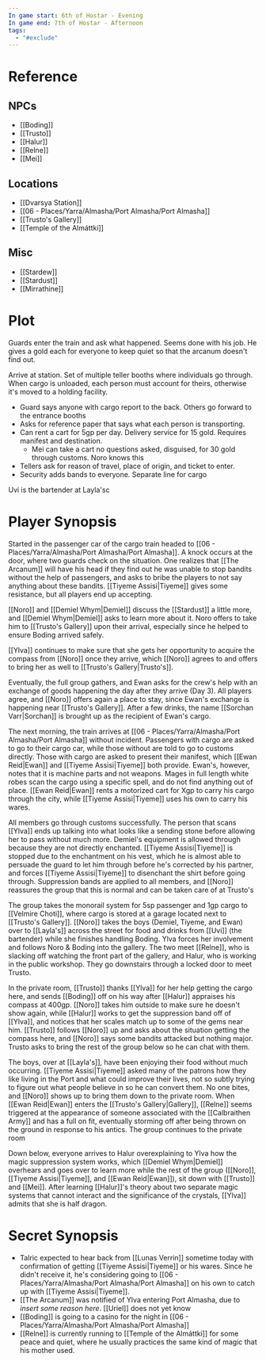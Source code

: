 ```yaml
---
In game start: 6th of Hostar - Evening
In game end: 7th of Hostar - Afternoon
tags:
  - "#exclude"
---
```

# Reference
## NPCs
- [[Boding]]
- [[Trusto]]
- [[Halur]]
- [[Relne]]
- [[Mei]]
## Locations
- [[Dvarsya Station]]
- [[06 - Places/Yarra/Almasha/Port Almasha/Port Almasha]]
- [[Trusto's Gallery]]
- [[Temple of the Almáttki]]
## Misc
- [[Stardew]]
- [[Stardust]]
- [[Mirrathine]]

# Plot
Guards enter the train and ask what happened. Seems done with his job. He gives a gold each for everyone to keep quiet so that the arcanum doesn't find out.

Arrive at station. Set of multiple teller booths where individuals go through. When cargo is unloaded, each person must account for theirs, otherwise it's moved to a holding facility.

- Guard says anyone with cargo report to the back. Others go forward to the entrance booths
- Asks for reference paper that says what each person is transporting.
- Can rent a cart for 5gp per day. Delivery service for 15 gold. Requires manifest and destination.
	- Mei can take a cart no questions asked, disguised, for 30 gold through customs. Noro knows this
- Tellers ask for reason of travel, place of origin, and ticket to enter.
- Security adds bands to everyone. Separate line for cargo

Uvi is the bartender at Layla'sc
# Player Synopsis
Started in the passenger car of the cargo train headed to [[06 - Places/Yarra/Almasha/Port Almasha/Port Almasha]]. A knock occurs at the door, where two guards check on the situation. One realizes that [[The Arcanum]] will have his head if they find out he was unable to stop bandits without the help of passengers, and asks to bribe the players to not say anything about these bandits. [[Tiyeme Assisi|Tiyeme]] gives some resistance, but all players end up accepting.

[[Noro]] and [[Demiel Whym|Demiel]] discuss the [[Stardust]] a little more, and [[Demiel Whym|Demiel]] asks to learn more about it. Noro offers to take him to [[Trusto's Gallery]] upon their arrival, especially since he helped to ensure Boding arrived safely.

[[Ylva]] continues to make sure that she gets her opportunity to acquire the compass from [[Noro]] once they arrive, which [[Noro]] agrees to and offers to bring her as well to [[Trusto's Gallery|Trusto's]].

Eventually, the full group gathers, and Ewan asks for the crew's help with an exchange of goods happening the day after they arrive (Day 3). All players agree, and [[Noro]] offers again a place to stay, since Ewan's exchange is happening near [[Trusto's Gallery]]. After a few drinks, the name [[Sorchan Varr|Sorchan]] is brought up as the recipient of Ewan's cargo.

The next morning, the train arrives at [[06 - Places/Yarra/Almasha/Port Almasha/Port Almasha]] without incident. Passengers with cargo are asked to go to their cargo car, while those without are told to go to customs directly. Those with cargo are asked to present their manifest, which [[Ewan Reid|Ewan]] and [[Tiyeme Assisi|Tiyeme]] both provide. Ewan's, however, notes that it is machine parts and not weapons. Mages in full length white robes scan the cargo using a specific spell, and do not find anything out of place. [[Ewan Reid|Ewan]] rents a motorized cart for Xgp to carry his cargo through the city, while [[Tiyeme Assisi|Tiyeme]] uses his own to carry his wares.

All members go through customs successfully. The person that scans [[Ylva]] ends up talking into what looks like a sending stone before allowing her to pass without much more. Demiel's equipment is allowed through because they are not directly enchanted. [[Tiyeme Assisi|Tiyeme]] is stopped due to the enchantment on his vest, which he is almost able to persuade the guard to let him through before he's corrected by his partner, and forces [[Tiyeme Assisi|Tiyeme]] to disenchant the shirt before going through. Suppression bands are applied to all members, and [[Noro]] reassures the group that this is normal and can be taken care of at Trusto's

The group takes the monorail system for 5sp passenger and 1gp cargo to [[Velmire Choti]], where cargo is stored at a garage located next to [[Trusto's Gallery]]. [[Noro]] takes the boys (Demiel, Tiyeme, and Ewan) over to [[Layla's]] across the street for food and drinks from [[Uvi]] (the bartender) while she finishes handling Boding. Ylva forces her involvement and follows Noro & Boding into the gallery. The two meet [[Relne]], who is slacking off watching the front part of the gallery, and Halur, who is working in the public workshop. They go downstairs through a locked door to meet Trusto.

In the private room, [[Trusto]] thanks [[Ylva]] for her help getting the cargo here, and sends [[Boding]] off on his way after [[Halur]] appraises his compass at 400gp. [[Noro]] takes him outside to make sure he doesn't show again, while [[Halur]] works to get the suppression band off of [[Ylva]], and notices that her scales match up to some of the gems near him. [[Trusto]] follows [[Noro]] up and asks about the situation getting the compass here, and [[Noro]] says some bandits attacked but nothing major. Trusto asks to bring the rest of the group below so he can chat with them.

The boys, over at [[Layla's]], have been enjoying their food without much occurring. [[Tiyeme Assisi|Tiyeme]] asked many of the patrons how they like living in the Port and what could improve their lives, not so subtly trying to figure out what people believe in so he can convert them. No one bites, and [[Noro]] shows up to bring them down to the private room. When [[Ewan Reid|Ewan]] enters the [[Trusto's Gallery|Gallery]], [[Relne]] seems triggered at the appearance of someone associated with the [[Calbraithen Army]] and has a full on fit, eventually storming off after being thrown on the ground in response to his antics. The group continues to the private room

Down below, everyone arrives to Halur overexplaining to Ylva how the magic suppression system works, which [[Demiel Whym|Demiel]] overhears and goes over to learn more while the rest of the group ([[Noro]], [[Tiyeme Assisi|Tiyeme]], and [[Ewan Reid|Ewan]]), sit down with [[Trusto]] and [[Mei]]. After learning [[Halur]]'s theory about two separate magic systems that cannot interact and the significance of the crystals, [[Ylva]] admits that she is half dragon.
# Secret Synopsis
- Talric expected to hear back from [[Lunas Verrin]] sometime today with confirmation of getting [[Tiyeme Assisi|Tiyeme]] or his wares. Since he didn't receive it, he's considering going to [[06 - Places/Yarra/Almasha/Port Almasha/Port Almasha]] on his own to catch up with [[Tiyeme Assisi|Tiyeme]].
- [[The Arcanum]] was notified of Ylva entering Port Almasha, due to *insert some reason here*. [[Uriel]] does not yet know
- [[Boding]] is going to a casino for the night in [[06 - Places/Yarra/Almasha/Port Almasha/Port Almasha]]
- [[Relne]] is currently running to [[Temple of the Almáttki]] for some peace and quiet, where he usually practices the same kind of magic that his mother used. 



